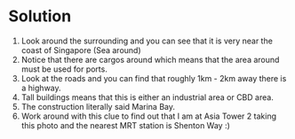 # Solution

1. Look around the surrounding and you can see that it is very near the coast of Singapore (Sea around)
2. Notice that there are cargos around which means that the area around must be used for ports.
3. Look at the roads and you can find that roughly 1km - 2km away there is a highway.
4. Tall buildings means that this is either an industrial area or CBD area.
5. The construction literally said Marina Bay.
5. Work around with this clue to find out that I am at Asia Tower 2 taking this photo and the nearest MRT station is Shenton Way :)